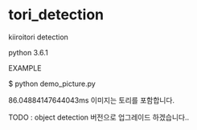 # tori_detection
kiiroitori detection

python 3.6.1 

EXAMPLE

$ python demo_picture.py

86.04884147644043ms
이미지는 토리를 포함합니다.

TODO : object detection 버전으로 업그레이드 하겠습니다..
